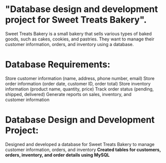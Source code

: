 # "Database design and development project for Sweet Treats Bakery".
Sweet Treats Bakery is a small bakery that sells various types of baked goods, such as cakes, cookies, and pastries. They want to manage their customer information, orders, and inventory using a database.

# Database Requirements:
Store customer information (name, address, phone number, email)
Store order information (order date, customer ID, order total)
Store inventory information (product name, quantity, price)
Track order status (pending, shipped, delivered)
Generate reports on sales, inventory, and customer information

# Database Design and Development Project:
Designed and developed a database for Sweet Treats Bakery to manage customer information, orders, and inventory
**Created tables for customers, orders, inventory, and order details using MySQL**
